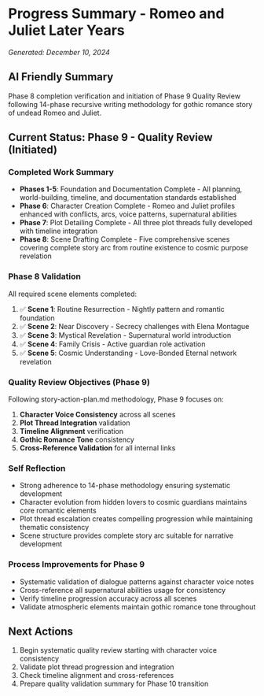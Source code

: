 # Progress Summary - Romeo and Juliet Later Years
*Generated: December 10, 2024*

## AI Friendly Summary
Phase 8 completion verification and initiation of Phase 9 Quality Review following 14-phase recursive writing methodology for gothic romance story of undead Romeo and Juliet.

## Current Status: Phase 9 - Quality Review (Initiated)

### Completed Work Summary
- **Phases 1-5**: Foundation and Documentation Complete - All planning, world-building, timeline, and documentation standards established
- **Phase 6**: Character Creation Complete - Romeo and Juliet profiles enhanced with conflicts, arcs, voice patterns, supernatural abilities
- **Phase 7**: Plot Detailing Complete - All three plot threads fully developed with timeline integration
- **Phase 8**: Scene Drafting Complete - Five comprehensive scenes covering complete story arc from routine existence to cosmic purpose revelation

### Phase 8 Validation
All required scene elements completed:
1. ✅ **Scene 1**: Routine Resurrection - Nightly pattern and romantic foundation
2. ✅ **Scene 2**: Near Discovery - Secrecy challenges with Elena Montague
3. ✅ **Scene 3**: Mystical Revelation - Supernatural world introduction
4. ✅ **Scene 4**: Family Crisis - Active guardian role activation
5. ✅ **Scene 5**: Cosmic Understanding - Love-Bonded Eternal network revelation

### Quality Review Objectives (Phase 9)
Following story-action-plan.md methodology, Phase 9 focuses on:
1. **Character Voice Consistency** across all scenes
2. **Plot Thread Integration** validation 
3. **Timeline Alignment** verification
4. **Gothic Romance Tone** consistency
5. **Cross-Reference Validation** for all internal links

### Self Reflection
- Strong adherence to 14-phase methodology ensuring systematic development
- Character evolution from hidden lovers to cosmic guardians maintains core romantic elements
- Plot thread escalation creates compelling progression while maintaining thematic consistency
- Scene structure provides complete story arc suitable for narrative development

### Process Improvements for Phase 9
- Systematic validation of dialogue patterns against character voice notes
- Cross-reference all supernatural abilities usage for consistency
- Verify timeline progression accuracy across all scenes
- Validate atmospheric elements maintain gothic romance tone throughout

## Next Actions
1. Begin systematic quality review starting with character voice consistency
2. Validate plot thread progression and integration
3. Check timeline alignment and cross-references
4. Prepare quality validation summary for Phase 10 transition
